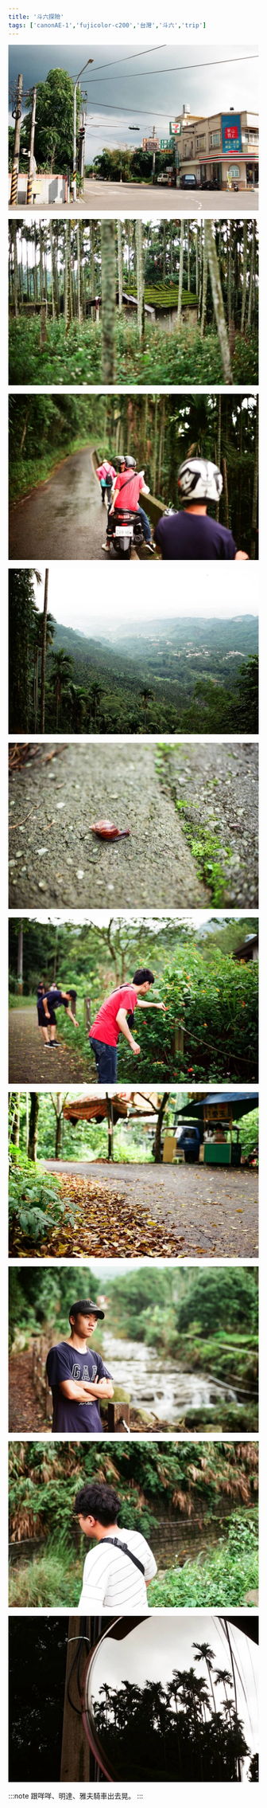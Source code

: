 ```yaml
---
title: '斗六探險'
tags: ['canonAE-1','fujicolor-c200','台灣','斗六','trip']
---
```

![img](./img/instagram_output/201906/002.webp)

![img](./img/instagram_output/201906/008.webp)

![img](./img/instagram_output/201906/009.webp)

![img](./img/instagram_output/201906/010.webp)

![img](./img/instagram_output/201906/007.webp)

![img](./img/instagram_output/201906/003.webp)

![img](./img/instagram_output/201906/005.webp)

![img](./img/instagram_output/201906/006.webp)

![img](./img/instagram_output/201906/001.webp)

![img](./img/instagram_output/201906/004.webp)

:::note 
跟咩咩、明達、雅夫騎車出去晃。
:::